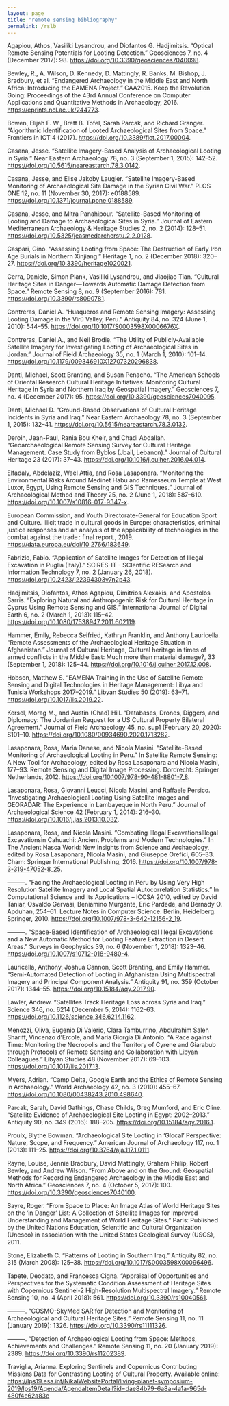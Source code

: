 ```yaml
---
layout: page
title: "remote sensing bibliography"
permalink: /rslb
---
```


  Agapiou, Athos, Vasiliki Lysandrou, and Diofantos G. Hadjimitsis. “Optical Remote Sensing Potentials for Looting Detection.” Geosciences 7, no. 4 (December 2017): 98. https://doi.org/10.3390/geosciences7040098.
  
  Bewley, R., A. Wilson, D. Kennedy, D. Mattingly, R. Banks, M. Bishop, J. Bradbury, et al. “Endangered Archaeology in the Middle East and North Africa: Introducing the EAMENA Project.” CAA2015. Keep the Revolution Going: Proceedings of the 43rd Annual Conference on Computer Applications and Quantitative Methods in Archaeology, 2016. https://eprints.ncl.ac.uk/244773.
  
  Bowen, Elijah F. W., Brett B. Tofel, Sarah Parcak, and Richard Granger. “Algorithmic Identification of Looted Archaeological Sites from Space.” Frontiers in ICT 4 (2017). https://doi.org/10.3389/fict.2017.00004.
  
  Casana, Jesse. “Satellite Imagery-Based Analysis of Archaeological Looting in Syria.” Near Eastern Archaeology 78, no. 3 (September 1, 2015): 142–52. https://doi.org/10.5615/neareastarch.78.3.0142.
  
  Casana, Jesse, and Elise Jakoby Laugier. “Satellite Imagery-Based Monitoring of Archaeological Site Damage in the Syrian Civil War.” PLOS ONE 12, no. 11 (November 30, 2017): e0188589. https://doi.org/10.1371/journal.pone.0188589.
  
  Casana, Jesse, and Mitra Panahipour. “Satellite-Based Monitoring of Looting and Damage to Archaeological Sites in Syria.” Journal of Eastern Mediterranean Archaeology & Heritage Studies 2, no. 2 (2014): 128–51. https://doi.org/10.5325/jeasmedarcherstu.2.2.0128.
  
  Caspari, Gino. “Assessing Looting from Space: The Destruction of Early Iron Age Burials in Northern Xinjiang.” Heritage 1, no. 2 (December 2018): 320–27. https://doi.org/10.3390/heritage1020021.
  
  Cerra, Daniele, Simon Plank, Vasiliki Lysandrou, and Jiaojiao Tian. “Cultural Heritage Sites in Danger—Towards Automatic Damage Detection from Space.” Remote Sensing 8, no. 9 (September 2016): 781. https://doi.org/10.3390/rs8090781.
  
  Contreras, Daniel A. “Huaqueros and Remote Sensing Imagery: Assessing Looting Damage in the Virú Valley, Peru.” Antiquity 84, no. 324 (June 1, 2010): 544–55. https://doi.org/10.1017/S0003598X0006676X.
  
  Contreras, Daniel A., and Neil Brodie. “The Utility of Publicly-Available Satellite Imagery for Investigating Looting of Archaeological Sites in Jordan.” Journal of Field Archaeology 35, no. 1 (March 1, 2010): 101–14. https://doi.org/10.1179/009346910X12707320296838.
  
  Danti, Michael, Scott Branting, and Susan Penacho. “The American Schools of Oriental Research Cultural Heritage Initiatives: Monitoring Cultural Heritage in Syria and Northern Iraq by Geospatial Imagery.” Geosciences 7, no. 4 (December 2017): 95. https://doi.org/10.3390/geosciences7040095.
 
 Danti, Michael D. “Ground-Based Observations of Cultural Heritage Incidents in Syria and Iraq.” Near Eastern Archaeology 78, no. 3 (September 1, 2015): 132–41. https://doi.org/10.5615/neareastarch.78.3.0132.
  
  Deroin, Jean-Paul, Rania Bou Kheir, and Chadi Abdallah. “Geoarchaeological Remote Sensing Survey for Cultural Heritage Management. Case Study from Byblos (Jbail, Lebanon).” Journal of Cultural Heritage 23 (2017): 37–43. https://doi.org/10.1016/j.culher.2016.04.014.
 
 Elfadaly, Abdelaziz, Wael Attia, and Rosa Lasaponara. “Monitoring the Environmental Risks Around Medinet Habu and Ramesseum Temple at West Luxor, Egypt, Using Remote Sensing and GIS Techniques.” Journal of Archaeological Method and Theory 25, no. 2 (June 1, 2018): 587–610. https://doi.org/10.1007/s10816-017-9347-x.
  
  European Commission, and Youth Directorate-General for Education Sport and Culture. Illicit trade in cultural goods in Europe: characteristics, criminal justice responses and an analysis of the applicability of technologies in the combat against the trade : final report., 2019. https://data.europa.eu/doi/10.2766/183649.
  
  Fabrizio, Fabio. “Application of Satellite Images for Detection of Illegal Excavation in Puglia (Italy).” SCIRES-IT - SCIentific RESearch and Information Technology 7, no. 2 (January 26, 2018). https://doi.org/10.2423/i22394303v7n2p43.
 
 Hadjimitsis, Diofantos, Athos Agapiou, Dimitrios Alexakis, and Apostolos Sarris. “Exploring Natural and Anthropogenic Risk for Cultural Heritage in Cyprus Using Remote Sensing and GIS.” International Journal of Digital Earth 6, no. 2 (March 1, 2013): 115–42. https://doi.org/10.1080/17538947.2011.602119.
  
  Hammer, Emily, Rebecca Seifried, Kathryn Franklin, and Anthony Lauricella. “Remote Assessments of the Archaeological Heritage Situation in Afghanistan.” Journal of Cultural Heritage, Cultural heritage in times of armed conflicts in the Middle East: Much more than material damage?, 33 (September 1, 2018): 125–44. https://doi.org/10.1016/j.culher.2017.12.008.
  
  Hobson, Matthew S. “EAMENA Training in the Use of Satellite Remote Sensing and Digital Technologies in Heritage Management: Libya and Tunisia Workshops 2017–2019.” Libyan Studies 50 (2019): 63–71. https://doi.org/10.1017/lis.2019.22.
  
  Kersel, Morag M., and Austin (Chad) Hill. “Databases, Drones, Diggers, and Diplomacy: The Jordanian Request for a US Cultural Property Bilateral Agreement.” Journal of Field Archaeology 45, no. sup1 (February 20, 2020): S101–10. https://doi.org/10.1080/00934690.2020.1713282.
  
  Lasaponara, Rosa, Maria Danese, and Nicola Masini. “Satellite-Based Monitoring of Archaeological Looting in Peru.” In Satellite Remote Sensing: A New Tool for Archaeology, edited by Rosa Lasaponara and Nicola Masini, 177–93. Remote Sensing and Digital Image Processing. Dordrecht: Springer Netherlands, 2012. https://doi.org/10.1007/978-90-481-8801-7_8.
  
  Lasaponara, Rosa, Giovanni Leucci, Nicola Masini, and Raffaele Persico. “Investigating Archaeological Looting Using Satellite Images and GEORADAR: The Experience in Lambayeque in North Peru.” Journal of Archaeological Science 42 (February 1, 2014): 216–30. https://doi.org/10.1016/j.jas.2013.10.032.
  
  Lasaponara, Rosa, and Nicola Masini. “Combating Illegal ExcavationsIllegal Excavationsin Cahuachi: Ancient Problems and Modern Technologies.” In The Ancient Nasca World: New Insights from Science and Archaeology, edited by Rosa Lasaponara, Nicola Masini, and Giuseppe Orefici, 605–33. Cham: Springer International Publishing, 2016. https://doi.org/10.1007/978-3-319-47052-8_25.
  
  ———. “Facing the Archaeological Looting in Peru by Using Very High Resolution Satellite Imagery and Local Spatial Autocorrelation Statistics.” In Computational Science and Its Applications – ICCSA 2010, edited by David Taniar, Osvaldo Gervasi, Beniamino Murgante, Eric Pardede, and Bernady O. Apduhan, 254–61. Lecture Notes in Computer Science. Berlin, Heidelberg: Springer, 2010. https://doi.org/10.1007/978-3-642-12156-2_19.
 
  ———. “Space-Based Identification of Archaeological Illegal Excavations and a New Automatic Method for Looting Feature Extraction in Desert Areas.” Surveys in Geophysics 39, no. 6 (November 1, 2018): 1323–46. https://doi.org/10.1007/s10712-018-9480-4.
  
  Lauricella, Anthony, Joshua Cannon, Scott Branting, and Emily Hammer. “Semi-Automated Detection of Looting in Afghanistan Using Multispectral Imagery and Principal Component Analysis.” Antiquity 91, no. 359 (October 2017): 1344–55. https://doi.org/10.15184/aqy.2017.90.
  
  Lawler, Andrew. “Satellites Track Heritage Loss across Syria and Iraq.” Science 346, no. 6214 (December 5, 2014): 1162–63. https://doi.org/10.1126/science.346.6214.1162.
  
  Menozzi, Oliva, Eugenio Di Valerio, Clara Tamburrino, Abdulrahim Saleh Shariff, Vincenzo d’Ercole, and Maria Giorgia Di Antonio. “A Race against Time: Monitoring the Necropolis and the Territory of Cyrene and Giarabub through Protocols of Remote Sensing and Collaboration with Libyan Colleagues.” Libyan Studies 48 (November 2017): 69–103. https://doi.org/10.1017/lis.2017.13.
  
  Myers, Adrian. “Camp Delta, Google Earth and the Ethics of Remote Sensing in Archaeology.” World Archaeology 42, no. 3 (2010): 455–67. https://doi.org/10.1080/00438243.2010.498640.
  
  Parcak, Sarah, David Gathings, Chase Childs, Greg Mumford, and Eric Cline. “Satellite Evidence of Archaeological Site Looting in Egypt: 2002–2013.” Antiquity 90, no. 349 (2016): 188–205. https://doi.org/10.15184/aqy.2016.1.
  
  Proulx, Blythe Bowman. “Archaeological Site Looting in ‘Glocal’ Perspective: Nature, Scope, and Frequency.” American Journal of Archaeology 117, no. 1 (2013): 111–25. https://doi.org/10.3764/aja.117.1.0111.
  
  Rayne, Louise, Jennie Bradbury, David Mattingly, Graham Philip, Robert Bewley, and Andrew Wilson. “From Above and on the Ground: Geospatial Methods for Recording Endangered Archaeology in the Middle East and North Africa.” Geosciences 7, no. 4 (October 5, 2017): 100. https://doi.org/10.3390/geosciences7040100.
  
  Sayre, Roger. “From Space to Place: An Image Atlas of World Heritage Sites on the ‘in Danger’ List: A Collection of Satellite Images for Improved Understanding and Management of World Heritage Sites.” Paris: Published by the United Nations Education, Scientific and Cultural Organization (Unesco) in association with the United States Geological Survey (USGS), 2011.
  
  Stone, Elizabeth C. “Patterns of Looting in Southern Iraq.” Antiquity 82, no. 315 (March 2008): 125–38. https://doi.org/10.1017/S0003598X00096496.
  
  Tapete, Deodato, and Francesca Cigna. “Appraisal of Opportunities and Perspectives for the Systematic Condition Assessment of Heritage Sites with Copernicus Sentinel-2 High-Resolution Multispectral Imagery.” Remote Sensing 10, no. 4 (April 2018): 561. https://doi.org/10.3390/rs10040561.
  
  ———. “COSMO-SkyMed SAR for Detection and Monitoring of Archaeological and Cultural Heritage Sites.” Remote Sensing 11, no. 11 (January 2019): 1326. https://doi.org/10.3390/rs11111326.
 
  ———. “Detection of Archaeological Looting from Space: Methods, Achievements and Challenges.” Remote Sensing 11, no. 20 (January 2019): 2389. https://doi.org/10.3390/rs11202389.

  Traviglia, Arianna. Exploring Sentinels and Copernicus Contributing Missions Data for Contrasting Looting of Cultural Property. Available online: https://lps19.esa.int/NikalWebsitePortal/living-planet-symposium-2019/lps19/Agenda/AgendaItemDetail?id=dae84b79-6a8a-4a1a-965d-480f4e62a83e
